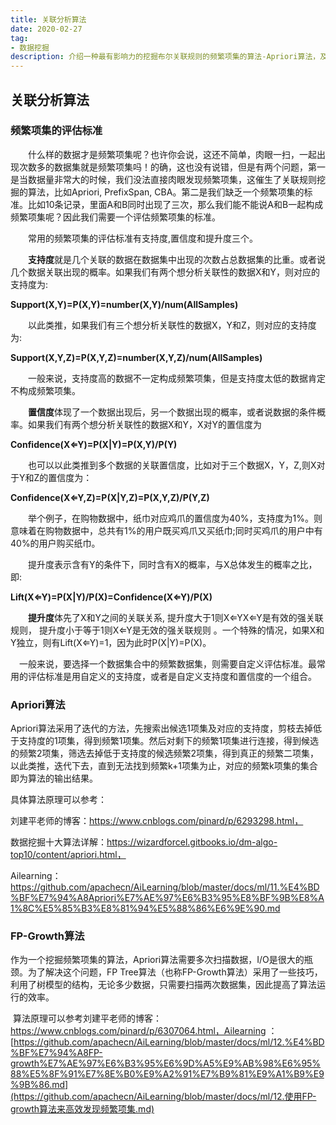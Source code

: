 ```yaml
---
title: 关联分析算法
date: 2020-02-27
tag:
- 数据挖掘
description: 介绍一种最有影响力的挖掘布尔关联规则的频繁项集的算法-Apriori算法，及其改进算法FP-growth算法。
---
```


## 关联分析算法

### 频繁项集的评估标准

　　什么样的数据才是频繁项集呢？也许你会说，这还不简单，肉眼一扫，一起出现次数多的数据集就是频繁项集吗！的确，这也没有说错，但是有两个问题，第一是当数据量非常大的时候，我们没法直接肉眼发现频繁项集，这催生了关联规则挖掘的算法，比如Apriori, PrefixSpan, CBA。第二是我们缺乏一个频繁项集的标准。比如10条记录，里面A和B同时出现了三次，那么我们能不能说A和B一起构成频繁项集呢？因此我们需要一个评估频繁项集的标准。

　　常用的频繁项集的评估标准有支持度,置信度和提升度三个。

　　**支持度**就是几个关联的数据在数据集中出现的次数占总数据集的比重。或者说几个数据关联出现的概率。如果我们有两个想分析关联性的数据X和Y，则对应的支持度为:

**Support(X,Y)=P(X,Y)=number(X,Y)/num(AllSamples)**

　　以此类推，如果我们有三个想分析关联性的数据X，Y和Z，则对应的支持度为:

**Support(X,Y,Z)=P(X,Y,Z)=number(X,Y,Z)/num(AllSamples)**

　　一般来说，支持度高的数据不一定构成频繁项集，但是支持度太低的数据肯定不构成频繁项集。

　　**置信度**体现了一个数据出现后，另一个数据出现的概率，或者说数据的条件概率。如果我们有两个想分析关联性的数据X和Y，X对Y的置信度为

**Confidence(X⇐Y)=P(X|Y)=P(X,Y)/P(Y)**

　　也可以以此类推到多个数据的关联置信度，比如对于三个数据X，Y，Z,则X对于Y和Z的置信度为：

**Confidence(X⇐Y,Z)=P(X|Y,Z)=P(X,Y,Z)/P(Y,Z)**

　　举个例子，在购物数据中，纸巾对应鸡爪的置信度为40%，支持度为1%。则意味着在购物数据中，总共有1%的用户既买鸡爪又买纸巾;同时买鸡爪的用户中有40%的用户购买纸巾。

　　提升度表示含有Y的条件下，同时含有X的概率，与X总体发生的概率之比，即:

**Lift(X⇐Y)=P(X|Y)/P(X)=Confidence(X⇐Y)/P(X)**

　　**提升度**体先了X和Y之间的关联关系, 提升度大于1则X⇐YX⇐Y是有效的强关联规则， 提升度小于等于1则X⇐Y是无效的强关联规则 。一个特殊的情况，如果X和Y独立，则有Lift(X⇐Y)=1，因为此时P(X|Y)=P(X)。

 　一般来说，要选择一个数据集合中的频繁数据集，则需要自定义评估标准。最常用的评估标准是用自定义的支持度，或者是自定义支持度和置信度的一个组合。

### Apriori算法

​		Apriori算法采用了迭代的方法，先搜索出候选1项集及对应的支持度，剪枝去掉低于支持度的1项集，得到频繁1项集。然后对剩下的频繁1项集进行连接，得到候选的频繁2项集，筛选去掉低于支持度的候选频繁2项集，得到真正的频繁二项集，以此类推，迭代下去，直到无法找到频繁k+1项集为止，对应的频繁k项集的集合即为算法的输出结果。

具体算法原理可以参考：

刘建平老师的博客：https://www.cnblogs.com/pinard/p/6293298.html，

数据挖掘十大算法详解：https://wizardforcel.gitbooks.io/dm-algo-top10/content/apriori.html，

Ailearning： https://github.com/apachecn/AiLearning/blob/master/docs/ml/11.%E4%BD%BF%E7%94%A8Apriori%E7%AE%97%E6%B3%95%E8%BF%9B%E8%A1%8C%E5%85%B3%E8%81%94%E5%88%86%E6%9E%90.md



### FP-Growth算法

​		作为一个挖掘频繁项集的算法，Apriori算法需要多次扫描数据，I/O是很大的瓶颈。为了解决这个问题，FP Tree算法（也称FP-Growth算法）采用了一些技巧，利用了树模型的结构，无论多少数据，只需要扫描两次数据集，因此提高了算法运行的效率。

​		算法原理可以参考刘建平老师的博客：https://www.cnblogs.com/pinard/p/6307064.html，Ailearning ：[https://github.com/apachecn/AiLearning/blob/master/docs/ml/12.%E4%BD%BF%E7%94%A8FP-growth%E7%AE%97%E6%B3%95%E6%9D%A5%E9%AB%98%E6%95%88%E5%8F%91%E7%8E%B0%E9%A2%91%E7%B9%81%E9%A1%B9%E9%9B%86.md](https://github.com/apachecn/AiLearning/blob/master/docs/ml/12.使用FP-growth算法来高效发现频繁项集.md)



